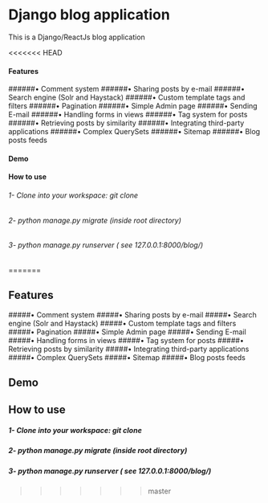 # Django blog application
This is a Django/ReactJs blog application


<<<<<<< HEAD
#### Features
######• Comment system
######• Sharing posts by e-mail
######• Search engine (Solr and Haystack)
######• Custom template tags and filters
######• Pagination
######• Simple Admin page
######• Sending E-mail
######• Handling forms in views
######• Tag system for posts
######• Retrieving posts by similarity
######• Integrating third-party applications
######• Complex QuerySets
######• Sitemap
######• Blog posts feeds


#### Demo


#### How to use
###### 1- Clone into your workspace: git clone
###### 2- python manage.py migrate (inside root directory)
###### 3- python manage.py runserver ( see 127.0.0.1:8000/blog/)
=======
## Features
#####• Comment system
#####• Sharing posts by e-mail
#####• Search engine (Solr and Haystack)
#####• Custom template tags and filters
#####• Pagination
#####• Simple Admin page
#####• Sending E-mail
#####• Handling forms in views
#####• Tag system for posts
#####• Retrieving posts by similarity
#####• Integrating third-party applications
#####• Complex QuerySets
#####• Sitemap
#####• Blog posts feeds


## Demo


## How to use
##### 1- Clone into your workspace: git clone
##### 2- python manage.py migrate (inside root directory)
##### 3- python manage.py runserver ( see 127.0.0.1:8000/blog/)
>>>>>>> master

